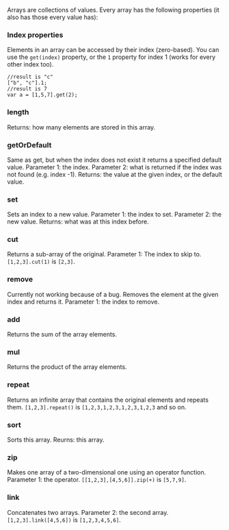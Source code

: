 Arrays are collections of values. Every array has the following properties (it also has those every value has):
### Index properties
Elements in an array can be accessed by their index (zero-based). You can use the `get(index)` property, or the `1` property for index 1
(works for every other index too).
```
//result is "c"
["b", "c"].1;
//result is 7
var a = [1,5,7].get(2);
```

### length
Returns: how many elements are stored in this array.
### getOrDefault
Same as get, but when the index does not exist it returns a specified default value. Parameter 1: the index. Parameter 2: what is returned
if the index was not found (e.g. index -1). Returns: the value at the given index, or the default value.
### set
Sets an index to a new value. Parameter 1: the index to set. Parameter 2: the new value. Returns: what was at this index before.
### cut
Returns a sub-array of the original. Parameter 1: The index to skip to. `[1,2,3].cut(1)` is `[2,3]`.
### remove
Currently not working because of a bug. Removes the element at the given index and returns it. Parameter 1: the index to remove.
### add
Returns the sum of the array elements.
### mul
Returns the product of the array elements.
### repeat
Returns an infinite array that contains the original elements and repeats them. `[1,2,3].repeat()` is `[1,2,3,1,2,3,1,2,3,1,2,3` and so on.
### sort
Sorts this array. Reurns: this array.
### zip
Makes one array of a two-dimensional one using an operator function. Parameter 1: the operator. `[[1,2,3],[4,5,6]].zip(+)` is `[5,7,9]`.
### link
Concatenates two arrays. Parameter 2: the second array. `[1,2,3].link([4,5,6])` is `[1,2,3,4,5,6]`.
